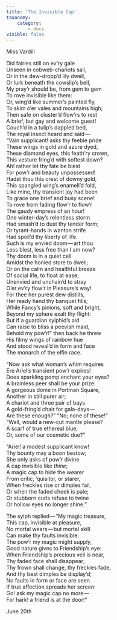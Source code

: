 ```yaml
---
title: 'The Invisible Cap'
taxonomy:
    category:
        - docs
visible: false
---
```


<div class="author">Miss Vardill</div>  

Did fairies still on ev’ry gale  
Unseen in cobweb-chariots sail,  
Or in the dew-dropp’d lily dwell,  
Or lurk beneath the cowslip’s bell,  
My pray’r should be, from gem to gem  
To rove invisible like them:  
Or, wing’d like summer’s painted fly,  
To skim o’er vales and mountains high;  
Then safe on cluster’d flow’rs to rest  
A brief, but gay and welcome guest!  
Couch’d in a tulip’s dappled bed,  
The royal insect heard and said —   
“Vain supplicant! asks thy feeble pride  
These wings in gold and azure dyed,  
These diamond eyes, this feath’ry crown,  
This vesture fring’d with softest down?  
Ah! rather let thy fate be blest  
For pow’r and beauty unpossessed!  
Hadst thou this crest of downy gold,  
This spangled wing’s enamell’d fold,  
Like mine, thy transient joy had been  
To grace one brief and busy scene!  
To rove from fading flow’r to flow’r  
The gaudy empress of an hour!  
One winter-day’s relentless storm  
Had smash’d to dust thy tender form;  
Or tyrant-hands in wanton strife  
Had spoil’d thy liberty of life.  
Such is my envied doom — art thou  
Less blest, less free than I am now?  
Thy doom is in a quiet cell  
Amidst the honied store to dwell;  
Or on the calm and healthful breeze  
Of social life, to float at ease;  
Unenvied and unchain’d to stray  
O’er ev’ry flow’r in Pleasure’s way!  
For thee her purest dew distills,  
Her ready hand thy banquet fills;  
While Fancy’s pinions, soft and bright,  
Beyond my sphere exalt thy flight:  
But if a guardian sylphid’s aid  
Can raise to bliss a peevish maid,  
Behold my pow’r!” then back he threw  
His filmy wings of rainbow hue  
And stood reveal’d in form and face  
The monarch of the elfin race.

“Now ask what woman’s whim requires  
Ere Ariel’s transient pow’r expires!  
Does sparkling pomp enchant your eyes?  
A brainless peer shall be your prize:  
A gorgeous dome in Portman Square,  
Another in still purer air;  
A chariot and three pair of bays  
A gold-fring’d chair for gala-days —   
Are these enough?” “No; none of these!”  
“Well, would a new-cut mantle please?  
A scarf of true ethereal blue,  
Or, some of our cosmetic due?”  

“Ariel! a modest supplicant know!  
Thy bounty may a boon bestow;  
She only asks of pow’r divine  
A cap invisible like *thine*;  
A magic cap to hide the wearer  
From critic, ’quisitor, or starer,  
When freckles rise or dimples fail,  
Or when the faded cheek is pale;  
Or stubborn curls refuse to twine  
Or hollow eyes no longer shine.”

The sylph replied — “My magic treasure,  
This cap, invisible at pleasure,  
No mortal wears — but mortal skill  
Can make thy faults invisible:  
The pow’r my magic might supply,  
Good nature gives to Friendship’s eye:  
When Friendship’s precious veil is near,  
Thy faded face shall disappear;  
Thy frown shall change, thy freckles fade,  
And thy best dimples be display’d;  
No faults in form or face are seen  
If true affection spreads her screen:  
Go! ask my magic cap no more —   
For hark! a friend is at the door!”

June 20th